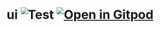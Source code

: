 # ui ![Test](https://github.com/maksimr/ui/workflows/Test/badge.svg) [![Open in Gitpod](https://gitpod.io/button/open-in-gitpod.svg)](https://gitpod.io/#https://github.com/maksimr/ui)